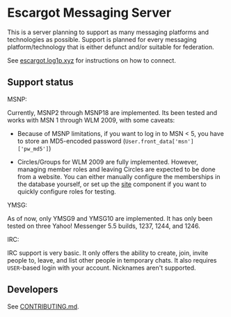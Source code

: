 # Escargot Messaging Server

This is a server planning to support as many messaging platforms and technologies as possible. Support is planned for every messaging platform/technology that is either defunct and/or suitable for federation.

See [escargot.log1p.xyz](https://escargot.log1p.xyz) for instructions on how to connect.


## Support status

MSNP:

Currently, MSNP2 through MSNP18 are implemented. Its been tested and works with MSN 1 through WLM 2009, with some caveats:

- Because of MSNP limitations, if you want to log in to MSN < 5, you have to store an MD5-encoded password (`User.front_data['msn']['pw_md5']`)

- Circles/Groups for WLM 2009 are fully implemented. However, managing member roles and leaving Circles are expected to be done from a website. You can either manually configure the memberships in the database yourself, or set up the [site](https://gitlab.com/escargot-chat/site/tree/patch/new-site) component if you want to quickly configure roles for testing.

YMSG:

As of now, only YMSG9 and YMSG10 are implemented. It has only been tested on three Yahoo! Messenger 5.5 builds, 1237, 1244, and 1246.

IRC:

IRC support is very basic. It only offers the ability to create, join, invite people to, leave, and list other people in temporary chats. It also requires `USER`-based login with your account. Nicknames aren't supported.

## Developers

See [CONTRIBUTING.md](/CONTRIBUTING.md).
